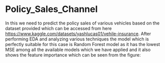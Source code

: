 # Policy_Sales_Channel
In this we need to predict the policy sales of various vehicles based on the dataset provided which can be accessed from here https://www.kaggle.com/datasets/yashlucas01/vehile-insurance. After performing EDA and analyzing various techniques the model which is perfectly suitable for this case is Random Forest model as it has the lowest MSE among all the available models which we have applied and it also shows the feature importance which can be seen from the figure: 
